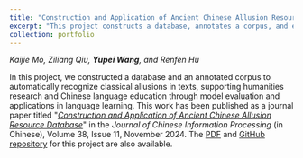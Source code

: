 ```yaml
---
title: "Construction and Application of Ancient Chinese Allusion Resource Database"
excerpt: "This project constructs a database, annotates a corpus, and evaluates models for recognizing classical allusions in Chinese texts, supporting humanities research and language education.<br/><img src='/images/allusion_paper_diagram_20240809.jpg'>"
collection: portfolio
---
```


*Kaijie Mo, Ziliang Qiu, **Yupei Wang**, and Renfen Hu*

In this project, we constructed a database and an annotated corpus to automatically recognize classical allusions in texts, supporting humanities research and Chinese language education through model evaluation and applications in language learning. This work has been published as a journal paper titled "[*Construction and Application of Ancient Chinese Allusion Resource Database*](http://jcip.cipsc.org.cn/CN/Y2024/V38/I11/27)" in the *Journal of Chinese Information Processing* (in Chinese), Volume 38, Issue 11, November 2024. The [PDF](https://drive.google.com/file/d/1gZJGTuAjOZLND0T2ruwBCteIF7vubQhE/view?usp=drive_link) and [GitHub repository](https://github.com/QSJDAMTX/Ancient-Chinese-Allusion-Resource-Database) for this project are also available. 